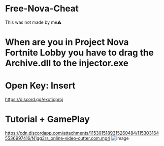 # Free-Nova-Cheat
This was not made by me⚠

# When are you in Project Nova Fortnite Lobby you have to drag the Archive.dll to the injector.exe

# Open Key: Insert

https://discord.gg/exoticproj

# Tutorial + GamePlay
https://cdn.discordapp.com/attachments/1153015189315260484/1153031645536997416/N1gg3rs_online-video-cutter.com.mp4
![image](https://github.com/XinaGr/Free-Nova-Cheat/assets/100992401/b427a392-04fe-4d04-8a4c-126948c72073)
